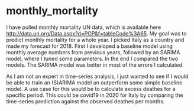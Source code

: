 # monthly_mortality

I have pulled monthly mortality UN data, which is available here http://data.un.org/Data.aspx?d=POP&f=tableCode%3A65.
My goal was to predict monthly mortality for a whole year. I picked Italy as a country and made my forecast for 2018. First I developed a baseline model using monthly average 
numbers from previous years, followed by an SARIMA model, where I tuned some parameters. In the end I compared the two models. The SARIMA model was better in most of the errors 
I calculated.

As I am not an expert in time-series analysis, I just wanted to see if I would be able to train an (S)ARIMA model an outperform some simple baseline model. A use case for this 
would be to calculate excess deathes for a specific period. This could be covid19 in 2020 for Italy by comparing the time-series prediction against the observed deathes per months.
